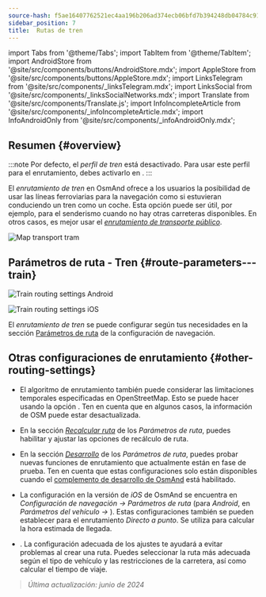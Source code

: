 ```yaml
---
source-hash: f5ae16407762521ec4aa196b206ad374ecb06bfd7b394248db04784c9100bc68
sidebar_position: 7
title:  Rutas de tren
---
```

import Tabs from '@theme/Tabs';
import TabItem from '@theme/TabItem';
import AndroidStore from '@site/src/components/buttons/AndroidStore.mdx';
import AppleStore from '@site/src/components/buttons/AppleStore.mdx';
import LinksTelegram from '@site/src/components/_linksTelegram.mdx';
import LinksSocial from '@site/src/components/_linksSocialNetworks.mdx';
import Translate from '@site/src/components/Translate.js';
import InfoIncompleteArticle from '@site/src/components/_infoIncompleteArticle.mdx';
import InfoAndroidOnly from '@site/src/components/_infoAndroidOnly.mdx';




## Resumen {#overview}

:::note
Por defecto, el *perfil de tren* está desactivado. Para usar este perfil para el enrutamiento, debes activarlo en *<Translate android="true" ids="shared_string_menu,shared_string_settings,application_profiles"/>*.
:::

El *enrutamiento de tren* en OsmAnd ofrece a los usuarios la posibilidad de usar las líneas ferroviarias para la navegación como si estuvieran conduciendo un tren como un coche. Esta opción puede ser útil, por ejemplo, para el senderismo cuando no hay otras carreteras disponibles. En otros casos, es mejor usar el *[enrutamiento de transporte público](./public-transport-navigation.md)*.

![Map transport tram](@site/static/img/navigation/routing/train_routing_overview.png)


## Parámetros de ruta - Tren {#route-parameters---train}

<Tabs groupId="operating-systems" queryString="operating-systems">

<TabItem value="android" label="Android">

![Train routing settings Android](@site/static/img/navigation/routing/train_routing_andr.png)

</TabItem>

<TabItem value="ios" label="iOS">

![Train routing settings iOS](@site/static/img/navigation/routing/train_routing_ios.png)

</TabItem>

</Tabs>

El *enrutamiento de tren* se puede configurar según tus necesidades en la sección [Parámetros de ruta](../guidance/navigation-settings.md#route-parameters) de la configuración de navegación.


## Otras configuraciones de enrutamiento {#other-routing-settings}

- El algoritmo de enrutamiento también puede considerar las limitaciones temporales especificadas en OpenStreetMap. Esto se puede hacer usando la opción *[<Translate android="true" ids="temporary_conditional_routing"/>](../routing/osmand-routing.md#consider-temporary-limitations)*. Ten en cuenta que en algunos casos, la información de OSM puede estar desactualizada.

- En la sección [*Recalcular ruta*](../../navigation/guidance/navigation-settings.md#recalculate-route) de los *Parámetros de ruta*, puedes habilitar y ajustar las opciones de recálculo de ruta.

- En la sección [*Desarrollo*](../guidance/navigation-settings.md#development-settings) de los *Parámetros de ruta*, puedes probar nuevas funciones de enrutamiento que actualmente están en fase de prueba. Ten en cuenta que estas configuraciones solo están disponibles cuando el [complemento de desarrollo de OsmAnd](../../plugins/development.md) está habilitado.

- La configuración *[<Translate ios="true" ids="road_speeds"/>](../guidance/navigation-settings.md#road-speeds)* en la versión de *iOS* de OsmAnd se encuentra en *Configuración de navegación → Parámetros de ruta* (para *Android*, en *Parámetros del vehículo → [<Translate android="true" ids="default_speed_setting_title"/>](../guidance/navigation-settings.md#default-speed--road-speeds)*). Estas configuraciones también se pueden establecer para el enrutamiento *Directo a punto*. Se utiliza para calcular la hora estimada de llegada.

- *[<Translate ios="true" ids="vehicle_parameters"/>](../guidance/navigation-settings.md#vehicle-parameters)*. La configuración adecuada de los ajustes te ayudará a evitar problemas al crear una ruta. Puedes seleccionar la ruta más adecuada según el tipo de vehículo y las restricciones de la carretera, así como calcular el tiempo de viaje.

> *Última actualización: junio de 2024*